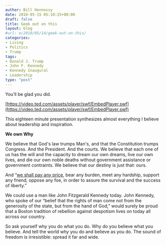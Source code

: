 ```yaml
---
author: Bill Hennessy
date: 2010-05-15 05:10:25+00:00
draft: false
title: Geek out on this
layout: blog
#url: e/2010/05/14/geek-out-on-this/
categories:
- Living
- Politics
- Trump
tags:
- Donald J. Trump
- John F. Kennedy
- Kennedy Inaugural
- Leadership
type: "post"
---
```


You’ll be glad you did.

 

[https://video.ted.com/assets/player/swf/EmbedPlayer.swf](https://video.ted.com/assets/player/swf/EmbedPlayer.swf)

 

 

This eighteen minute presentation synthesizes almost everything I believe about leadership and inspiration. 

 

**We own Why**

 

We believe that God's law trumps Man's, and that the Constitution trumps Congress. And the President. And the courts. We believe that each one of us has the will and the capacity to dream our own dreams, live our own lives, and die our own noble deaths without government assistance or government contraints. We believe that our destiny is just that: ours.

 

And “[we shall pay any price](https://www.youtube.com/watch?v=xE0iPY7XGBo), bear any burden, meet any hardship, support any friend, oppose any foe, in order to assure the survival and the success of liberty.” 

 

We could use a man like John Fitzgerald Kennedy today. John Kennedy, who spoke of our “belief that the rights of man come not from the generosity of the state, but from the hand of God,” would surely be proud that a Boston tradition of rebellion against despotism lives on today all across our country.

 

So ask yourself why you do what you do. Why do you believe what you believe. And tell the world why you do and believe as you do. The sound of freedom is irresistible: spread it far and wide.
